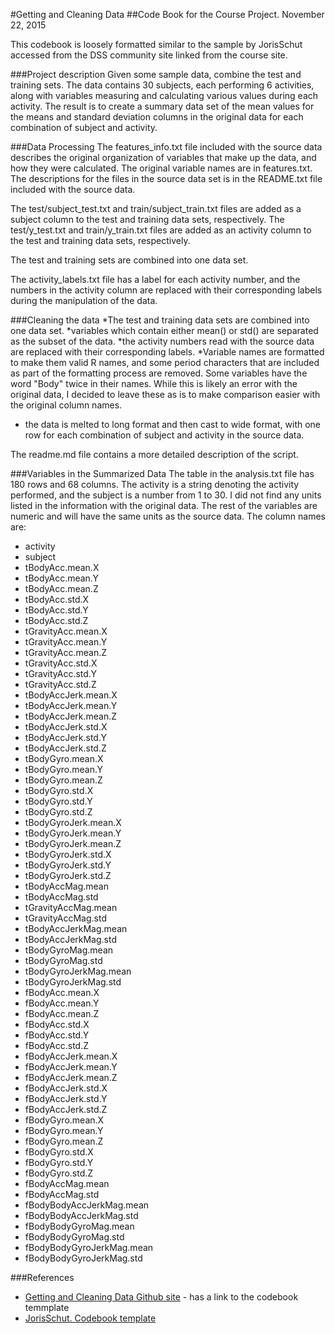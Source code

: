 #Getting and Cleaning Data
##Code Book for the Course Project. November 22, 2015

This codebook is loosely formatted similar to the sample by JorisSchut 
accessed from the DSS community site linked from the course site.

###Project description
Given some sample data, combine the test and training sets. The data contains 
30 subjects, each performing 6 activities, along with variables measuring and 
calculating various values during each activity. The result is to create a 
summary data set of the mean values for the means and standard deviation 
columns in the original data for each combination of subject and activity.

###Data Processing
The features_info.txt file included with the source data describes the 
original organization of variables that make up the data, and how they were 
calculated. The original variable names are in features.txt. The descriptions 
for the files in the source data set is in the README.txt file included with 
the source data.

The test/subject_test.txt and train/subject_train.txt files are added as a 
subject column to the test and training data sets, respectively. The 
test/y_test.txt and train/y_train.txt files are added as an activity column to 
the test and training data sets, respectively.

The test and training sets are combined into one data set.

The activity_labels.txt file has a label for each activity number, and the 
numbers in the activity column are replaced with their corresponding labels 
during the manipulation of the data.

###Cleaning the data
*The test and training data sets are combined into one data set.
*variables which contain either mean() or std() are separated as the subset
of the data.
*the activity numbers read with the source data are replaced with their
corresponding labels.
*Variable names are formatted to make them valid R names, and some period 
characters that are included as part of the formatting process are removed. 
Some variables have the word "Body" twice in their names. While this is likely 
an error with the original data, I decided to leave these as is to make 
comparison easier with the original column names.
* the data is melted to long format and then cast to wide format, with one row
for each combination of subject and activity in the source data.

The readme.md file contains a more detailed description of the script.

###Variables in the Summarized Data
The table in the analysis.txt file has 180 rows and 68 columns. The activity 
is a string denoting the activity performed, and the subject is a number from 
1 to 30. I did not find any units listed in the information with the original 
data. The rest of the variables are numeric and will have the same units as
the source data. The column names are:

* activity
* subject
* tBodyAcc.mean.X
* tBodyAcc.mean.Y
* tBodyAcc.mean.Z
* tBodyAcc.std.X
* tBodyAcc.std.Y
* tBodyAcc.std.Z
* tGravityAcc.mean.X
* tGravityAcc.mean.Y
* tGravityAcc.mean.Z
* tGravityAcc.std.X
* tGravityAcc.std.Y
* tGravityAcc.std.Z
* tBodyAccJerk.mean.X
* tBodyAccJerk.mean.Y
* tBodyAccJerk.mean.Z
* tBodyAccJerk.std.X
* tBodyAccJerk.std.Y
* tBodyAccJerk.std.Z
* tBodyGyro.mean.X
* tBodyGyro.mean.Y
* tBodyGyro.mean.Z
* tBodyGyro.std.X
* tBodyGyro.std.Y
* tBodyGyro.std.Z
* tBodyGyroJerk.mean.X
* tBodyGyroJerk.mean.Y
* tBodyGyroJerk.mean.Z
* tBodyGyroJerk.std.X
* tBodyGyroJerk.std.Y
* tBodyGyroJerk.std.Z
* tBodyAccMag.mean
* tBodyAccMag.std
* tGravityAccMag.mean
* tGravityAccMag.std
* tBodyAccJerkMag.mean
* tBodyAccJerkMag.std
* tBodyGyroMag.mean
* tBodyGyroMag.std
* tBodyGyroJerkMag.mean
* tBodyGyroJerkMag.std
* fBodyAcc.mean.X
* fBodyAcc.mean.Y
* fBodyAcc.mean.Z
* fBodyAcc.std.X
* fBodyAcc.std.Y
* fBodyAcc.std.Z
* fBodyAccJerk.mean.X
* fBodyAccJerk.mean.Y
* fBodyAccJerk.mean.Z
* fBodyAccJerk.std.X
* fBodyAccJerk.std.Y
* fBodyAccJerk.std.Z
* fBodyGyro.mean.X
* fBodyGyro.mean.Y
* fBodyGyro.mean.Z
* fBodyGyro.std.X
* fBodyGyro.std.Y
* fBodyGyro.std.Z
* fBodyAccMag.mean
* fBodyAccMag.std
* fBodyBodyAccJerkMag.mean
* fBodyBodyAccJerkMag.std
* fBodyBodyGyroMag.mean
* fBodyBodyGyroMag.std
* fBodyBodyGyroJerkMag.mean
* fBodyBodyGyroJerkMag.std

###References
* [Getting and Cleaning Data Github site](http://datasciencespecialization.github.io/getclean/) - has a link to the codebook temmplate
* [JorisSchut. Codebook template](http://datasciencespecialization.github.io/getclean/)